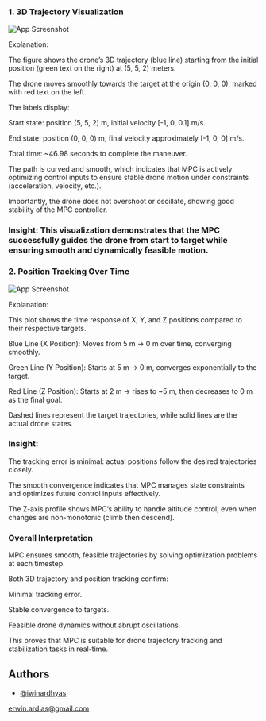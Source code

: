 ### 1. 3D Trajectory Visualization

![App Screenshot](https://via.placeholder.com/468x300?text=App+Screenshot+Here)

Explanation:

The figure shows the drone’s 3D trajectory (blue line) starting from the initial position (green text on the right) at (5, 5, 2) meters.

The drone moves smoothly towards the target at the origin (0, 0, 0), marked with red text on the left.

The labels display:

Start state: position (5, 5, 2) m, initial velocity [-1, 0, 0.1] m/s.

End state: position (0, 0, 0) m, final velocity approximately [-1, 0, 0] m/s.

Total time: ~46.98 seconds to complete the maneuver.

The path is curved and smooth, which indicates that MPC is actively optimizing control inputs to ensure stable drone motion under constraints (acceleration, velocity, etc.).

Importantly, the drone does not overshoot or oscillate, showing good stability of the MPC controller.

### Insight: This visualization demonstrates that the MPC successfully guides the drone from start to target while ensuring smooth and dynamically feasible motion.

### 2. Position Tracking Over Time

![App Screenshot](https://via.placeholder.com/468x300?text=App+Screenshot+Here)

Explanation:

This plot shows the time response of X, Y, and Z positions compared to their respective targets.

Blue Line (X Position): Moves from 5 m → 0 m over time, converging smoothly.

Green Line (Y Position): Starts at 5 m → 0 m, converges exponentially to the target.

Red Line (Z Position): Starts at 2 m → rises to ~5 m, then decreases to 0 m as the final goal.

Dashed lines represent the target trajectories, while solid lines are the actual drone states.

### Insight:

The tracking error is minimal: actual positions follow the desired trajectories closely.

The smooth convergence indicates that MPC manages state constraints and optimizes future control inputs effectively.

The Z-axis profile shows MPC’s ability to handle altitude control, even when changes are non-monotonic (climb then descend).

### Overall Interpretation

MPC ensures smooth, feasible trajectories by solving optimization problems at each timestep.

Both 3D trajectory and position tracking confirm:

Minimal tracking error.

Stable convergence to targets.

Feasible drone dynamics without abrupt oscillations.

This proves that MPC is suitable for drone trajectory tracking and stabilization tasks in real-time.
## Authors

- [@iwinardhyas](https://www.github.com/iwinardhyas)

erwin.ardias@gmail.com